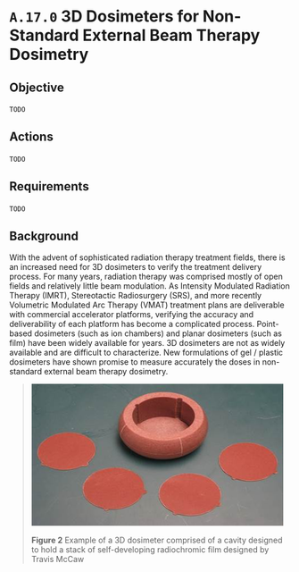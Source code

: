# `A.17.0` 3D Dosimeters for Non-Standard External Beam Therapy Dosimetry

## Objective

`TODO`

## Actions

`TODO`

## Requirements

`TODO`

## Background

With the advent of sophisticated radiation therapy treatment fields, there is an
increased need for 3D dosimeters to verify the treatment delivery process. For
many years, radiation therapy was comprised mostly of open fields and relatively
little beam modulation. As Intensity Modulated Radiation Therapy (IMRT),
Stereotactic Radiosurgery (SRS), and more recently Volumetric Modulated Arc
Therapy (VMAT) treatment plans are deliverable with commercial accelerator
platforms, verifying the accuracy and deliverability of each platform has become
a complicated process. Point-based dosimeters (such as ion chambers) and planar
dosimeters (such as film) have been widely available for years. 3D dosimeters
are not as widely available and are difficult to characterize. New formulations
of gel / plastic dosimeters have shown promise to measure accurately the doses
in non-standard external beam therapy dosimetry.

> ![3D RT dosimeter](assets/A.17.0-3d-rt-dosimeter-01.jpg)
>
> **Figure 2** Example of a 3D dosimeter comprised of a cavity designed to hold
a stack of self-developing radiochromic film designed by Travis McCaw
